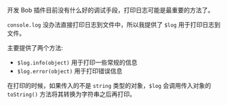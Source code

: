 
开发 Bob 插件目前没有什么好的调试手段，打印日志可能是最重要的方法了。

`console.log` 没办法直接打印日志到文件中，所以我提供了 `$log` 用于打印日志到文件。

主要提供了两个方法:

* `$log.info(object)` 用于打印一些常规的信息
* `$log.error(object)` 用于打印错误信息

在打印的时候，如果传入的不是 `string` 类型的对象，`$log` 会调用传入对象的 `toString()` 方法将其转换为字符串之后再打印。